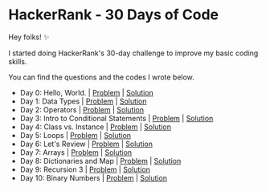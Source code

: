 # HackerRank - 30 Days of Code

Hey folks! ✨

I started doing HackerRank's 30-day challenge to improve my basic coding skills. 

You can find the questions and the codes I wrote below.

* Day 0: Hello, World. | [Problem](https://www.hackerrank.com/challenges/30-hello-world/problem?isFullScreen=true) | [Solution](https://github.com/damlacim/HackerRank-30DaysOfCode/blob/main/SwiftPlayground.playground/Pages/Day0.xcplaygroundpage/Contents.swift)
* Day 1: Data Types | [Problem](https://www.hackerrank.com/challenges/30-data-types/problem?isFullScreen=true) | [Solution](https://github.com/damlacim/HackerRank-30DaysOfCode/blob/main/SwiftPlayground.playground/Pages/Day1.xcplaygroundpage/Contents.swift)
* Day 2: Operators | [Problem](https://www.hackerrank.com/challenges/30-operators/problem?isFullScreen=true) | [Solution](https://github.com/damlacim/HackerRank-30DaysOfCode/blob/main/SwiftPlayground.playground/Pages/Day2.xcplaygroundpage/Contents.swift)
* Day 3: Intro to Conditional Statements | [Problem](https://www.hackerrank.com/challenges/30-conditional-statements?isFullScreen=true) | [Solution](https://github.com/damlacim/HackerRank-30DaysOfCode/blob/main/SwiftPlayground.playground/Pages/Day3.xcplaygroundpage/Contents.swift)
* Day 4: Class vs. Instance | [Problem](https://www.hackerrank.com/challenges/30-class-vs-instance/problem?isFullScreen=true) | [Solution](https://github.com/damlacim/HackerRank-30DaysOfCode/blob/main/SwiftPlayground.playground/Pages/Day4.xcplaygroundpage/Contents.swift)
* Day 5: Loops | [Problem](https://www.hackerrank.com/challenges/30-loops/problem?isFullScreen=true) | [Solution](https://github.com/damlacim/HackerRank-30DaysOfCode/blob/main/SwiftPlayground.playground/Pages/Day5.xcplaygroundpage/Contents.swift)
* Day 6: Let's Review | [Problem](https://www.hackerrank.com/challenges/30-review-loop/problem?isFullScreen=true) | [Solution](https://github.com/damlacim/HackerRank-30DaysOfCode/blob/main/SwiftPlayground.playground/Pages/Day6.xcplaygroundpage/Contents.swift)
* Day 7: Arrays | [Problem](https://www.hackerrank.com/challenges/30-arrays/problem?isFullScreen=true&h_r=next-challenge&h_v=zen) | [Solution](https://github.com/damlacim/HackerRank-30DaysOfCode/blob/main/SwiftPlayground.playground/Pages/Day7.xcplaygroundpage/Contents.swift)
* Day 8: Dictionaries and Map | [Problem](https://www.hackerrank.com/challenges/30-dictionaries-and-maps/problem?isFullScreen=true&h_r=next-challenge&h_v=zen) | [Solution](https://github.com/damlacim/HackerRank-30DaysOfCode/blob/main/SwiftPlayground.playground/Pages/Day8.xcplaygroundpage/Contents.swift)
* Day 9: Recursion 3 | [Problem](https://www.hackerrank.com/challenges/30-recursion/problem?isFullScreen=true&h_r=next-challenge&h_v=zen&h_r=next-challenge&h_v=zen) | [Solution](https://github.com/damlacim/HackerRank-30DaysOfCode/blob/main/SwiftPlayground.playground/Pages/Day9.xcplaygroundpage/Contents.swift)
* Day 10: Binary Numbers | [Problem](https://www.hackerrank.com/challenges/30-binary-numbers/problem?isFullScreen=true&h_r=next-challenge&h_v=zen&h_r=next-challenge&h_v=zen&h_r=next-challenge&h_v=zen) | [Solution](https://github.com/damlacim/HackerRank-30DaysOfCode/blob/main/SwiftPlayground.playground/Pages/Day10.xcplaygroundpage/Contents.swift)
